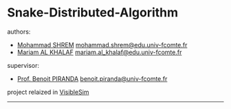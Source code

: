 # Snake-Distributed-Algorithm

authors:
  * [Mohammad SHREM](https://www.linkedin.com/in/mohammadbshreem/) <mohammad.shrem@edu.univ-fcomte.fr>
  * [Mariam AL KHALAF]() <mariam.al_khalaf@edu.univ-fcomte.fr>

supervisor:
  * [Prof. Benoit PIRANDA](https://www.femto-st.fr/fr/personnel-femto/bpiranda) <benoit.piranda@univ-fcomte.fr>

project relaized in [VisibleSim](https://github.com/VisibleSim/VisibleSim)

---

